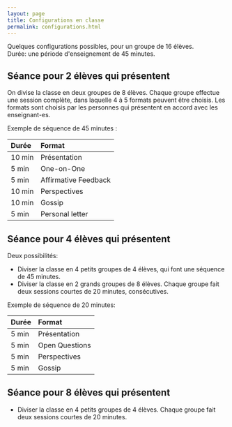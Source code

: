 ```yaml
---
layout: page
title: Configurations en classe
permalink: configurations.html
---
```


Quelques configurations possibles, pour un groupe de 16 élèves.  
Durée: une période d'enseignement de 45 minutes.

## Séance pour 2 élèves qui présentent

On divise la classe en deux groupes de 8 élèves. Chaque groupe effectue une session complète, dans laquelle 4 à 5 formats peuvent être choisis. Les formats sont choisis par les personnes qui présentent en accord avec les enseignant-es.

Exemple de séquence de 45 minutes :

| Durée  | Format               |
|:------ |:-------------------- |
| 10 min | Présentation         |
|  5 min | One-on-One           |
|  5 min | Affirmative Feedback |
| 10 min | Perspectives         |
| 10 min | Gossip               |
|  5 min | Personal letter      |



## Séance pour 4 élèves qui présentent

Deux possibilités:

- Diviser la classe en 4 petits groupes de 4 élèves, qui font une séquence de 45 minutes.
- Diviser la classe en 2 grands groupes de 8 élèves. Chaque groupe fait deux sessions courtes de 20 minutes, consécutives.

Exemple de séquence de 20 minutes:

| Durée  | Format               |
|:------ |:-------------------- |
|  5 min | Présentation         |
|  5 min | Open Questions       |
|  5 min | Perspectives         |
|  5 min | Gossip               |

## Séance pour 8 élèves qui présentent

- Diviser la classe en 4 petits groupes de 4 élèves. Chaque groupe fait deux sessions courtes de 20 minutes.

